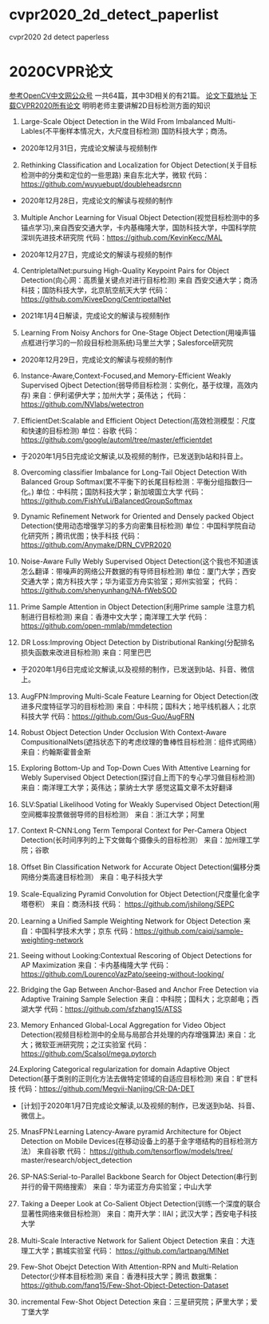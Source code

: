 # cvpr2020_2d_detect_paperlist
cvpr2020 2d detect paperless
# 2020CVPR论文
[参考OpenCV中文网公众号](https://blog.csdn.net/bevison/article/details/107329140)
一共64篇，其中3D相关的有21篇。
[论文下载地址](http://openaccess.thecvf.com/CVPR2020.py)
[下载CVPR2020所有论文](http://mp.weixin.qq.com/s?__biz=MzUzODkxNzQzMw%3D%3D&chksm=fad12bd8cda6a2cef442e2ede03b004d5d94e994f73ead44b56d6b1b410fcebba047ec16b79b&idx=2&mid=2247484558&scene=21&sn=c755154f31887b8fa636be91ba99a685#wechat_redirect)
明明老师主要讲解2D目标检测方面的知识
1. Large-Scale Object Detection in the Wild From Imbalanced Multi-Lables(不平衡样本情况大，大尺度目标检测) 国防科技大学；商汤。
  - 2020年12月31日，完成论文解读与视频制作
2. Rethinking Classification and Localization for Object Detection(关于目标检测中的分类和定位的一些思路) 来自东北大学，微软
代码： https://github.com/wuyuebupt/doubleheadsrcnn
 - 2020年12月28日，完成论文的解读与视频的制作
3. Multiple Anchor Learning for Visual Object Detection(视觉目标检测中的多锚点学习),来自西安交通大学，卡内基梅隆大学，国防科技大学，中国科学院深圳先进技术研究院
代码：https://github.com/KevinKecc/MAL
 - 2020年12月27日，完成论文的解读与视频的制作
 
4. CentripletalNet:pursuing High-Quality Keypoint Pairs for Object Detection(向心网：高质量关键点对进行目标检测)
来自 西安交通大学；商汤科技；国防科技大学，北京航空航天大学
代码：https://github.com/KiveeDong/CentripetalNet

 - 2021年1月4日解读，完成论文的解读与视频制作

5. Learning From Noisy Anchors for One-Stage Object Detection(用噪声锚点框进行学习的一阶段目标检测系统)马里兰大学；Salesforce研究院 
 - 2020年12月29日，完成论文的解读与视频的制作
 
6. Instance-Aware,Context-Focused,and Memory-Efficient Weakly Supervised Ojbect Detection(弱导师目标检测：实例化，基于纹理，高效内存) 来自：伊利诺伊大学；加州大学；英伟达；
代码： https://github.com/NVlabs/wetectron

7. EfficientDet:Scalable and Efficient Object Detection(高效检测模型：尺度和快速的目标检测)
单位：谷歌
代码：https://github.com/google/automl/tree/master/efficientdet

- 于2020年1月5日完成论文解读,以及视频的制作，已发送到b站和抖音上。

8. Overcoming classifier Imbalance for Long-Tail Object Detection With Balanced Group Softmax(累不平衡下的长尾目标检测：平衡分组指数归一化。)
单位：中科院；国防科技大学；新加坡国立大学
代码：https://github.com/FishYuLi/BalancedGroupSoftmax

9. Dynamic Refinement Network for Oriented and Densely packed Object Detection(使用动态增强学习的多方向密集目标检测)
单位：中国科学院自动化研究所；腾讯优图；快手科技
代码：https://github.com/Anymake/DRN_CVPR2020

10. Noise-Aware Fully Webly Supervised Object Detection(这个我也不知道该怎么翻译：带噪声的网络公开数据的有导师目标检测)
单位：厦门大学；西安交通大学；南方科技大学；华为诺亚方舟实验室；郑州实验室；
代码： https://github.com/shenyunhang/NA-fWebSOD

11. Prime Sample Attention in Object Detection(利用Prime sample 注意力机制进行目标检测)
来自：香港中文大学；南洋理工大学
代码：https://github.com/open-mmlab/mmdetection

12. DR Loss:Improving Object Detection by Distributional Ranking(分配排名损失函数来改进目标检测)
来自：阿里巴巴

- 于2020年1月6日完成论文解读,以及视频的制作，已发送到b站、抖音、微信上。

13. AugFPN:Improving Multi-Scale Feature Learning for Object Detection(改进多尺度特征学习的目标检测)
来自：中科院；国科大；地平线机器人；北京科技大学
代码：https://github.com/Gus-Guo/AugFRN

14. Robust Object Detection Under Occlusion With Context-Aware CompusitionalNets(遮挡状态下的考虑纹理的鲁棒性目标检测：组件式网络）
来自：约翰斯霍普金斯

15. Exploring Bottom-Up and Top-Down Cues With Attentive Learning for Webly Supervised Object Detection(探讨自上而下的专心学习做目标检测)
来自：南洋理工大学；英伟达；蒙纳士大学
感觉这篇文章不太好翻译

16. SLV:Spatial Likelihood Voting for Weakly Supervised Object Detection(用空间概率投票做弱导师的目标检测）
来自：浙江大学；阿里


17. Context R-CNN:Long Term Temporal Context for Per-Camera Object Detection(长时间序列的上下文做每个摄像头的目标检测）
来自：加州理工学院；谷歌

18. Offset Bin Classification Network for Accurate Object Detection(偏移分类网络分类高速目标检测）
来自：电子科技大学

19. Scale-Equalizing Pyramid Convolution for Object Detection(尺度量化金字塔卷积）
来自：商汤科技
代码： https://github.com/jshilong/SEPC

20. Learning a Unified Sample Weighting Network for Object Detection
来自：中国科学技术大学；京东
代码：https://github.com/caiqi/sample-weighting-network

21. Seeing without Looking:Contextual Rescoring of Object Detections for AP Maximization
来自：卡内基梅隆大学
代码：https://github.com/LourencoVazPato/seeing-without-looking/

22. Bridging the Gap Between Anchor-Based and Anchor Free Detection via Adaptive Training Sample Selection
来自：中科院；国科大；北京邮电；西湖大学
代码：https://github.com/sfzhang15/ATSS

23. Memory Enhanced Global-Local Aggregation for Video Object Detection(视频目标检测中的全局与局部合并处理的内存增强算法)
来自：北大；微软亚洲研究院；之江实验室
代码： https://github.com/Scalsol/mega.pytorch

24.Exploring Categorical regularization for domain Adaptive Object Detection(基于类别的正则化方法去做特定领域的自适应目标检测)
来自：旷世科技
代码：https://github.com/Megvii-Nanjing/CR-DA-DET

- [计划]于2020年1月7日完成论文解读,以及视频的制作，已发送到b站、抖音、微信上。


25. MnasFPN:Learning Latency-Aware pyramid Architecture for Object Detection on Mobile Devices(在移动设备上的基于金字塔结构的目标检测方法）
来自谷歌
代码： https://github.com/tensorflow/models/tree/
master/research/object_detection


26. SP-NAS:Serial-to-Parallel Backbone Search for Object Detection(串行到并行的骨干网络搜索）
来自：华为诺亚方舟实验室；中山大学

27. Taking a Deeper Look at Co-Salient Object Detection(训练一个深度的联合显著性网络来做目标检测）
来自：南开大学：IIAI；武汉大学；西安电子科技大学

28. Multi-Scale Interactive Network for Salient Object Detection
来自：大连理工大学；鹏城实验室
代码： https://github.com/lartpang/MINet

29. Few-Shot Obejct Detection With Attention-RPN and Multi-Relation Detector(少样本目标检测)
来自：香港科技大学；腾讯
数据集：https://github.com/fanq15/Few-Shot-Object-Detection-Dataset

30. incremental Few-Shot Object Detection
来自：三星研究院；萨里大学；爱丁堡大学
